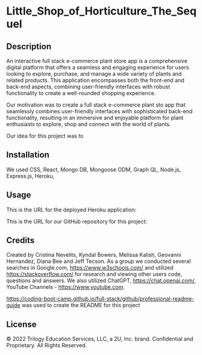 # Little_Shop_of_Horticulture_The_Sequel

## Description
An interactive full stack e-commerce plant store app is a comprehensive digital platform that offers a seamless and engaging experience for users looking to explore, purchase, and manage a wide variety of plants and related products. This application encompasses both the front-end and back-end aspects, combining user-friendly interfaces with robust functionality to create a well-rounded shopping experience. 

Our motivation was to create a full stack e-commerce plant sto app that seamlessly combines user-friendly interfaces with sophisticated back-end functionality, resulting in an immersive and enjoyable platform for plant enthusiasts to explore, shop and connect with the world of plants. 

Our idea for this project was to 

## Installation

We used CSS, React, Mongo DB, Mongoose ODM, Graph QL, Node.js, Express.js, Heroku, 

## Usage

This is the URL for the deployed Heroku application: 

This is the URL for our GitHub repository for this project:

## Credits

Created by Cristina Nevelits, Kyndal Bowers, Melissa Kalish, Geovanni Hernandez, Diana Bee and Jeff Tecson. As a group we conducted several searches in Google.com, https://www.w3schools.com/ and utilized https://stackoverflow.com/ for research and viewing other users code, questions and answers. We also utilized ChatGPT, https://chat.openai.com/, YouTube Channels - https://www.youtube.com. 

https://coding-boot-camp.github.io/full-stack/github/professional-readme-guide was used to create the README for this project

## License

© 2022 Trilogy Education Services, LLC, a 2U, Inc. brand. Confidential and Proprietary. All Rights Reserved.
